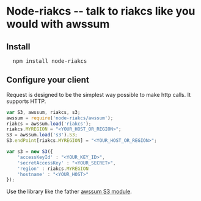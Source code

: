 # Node-riakcs -- talk to riakcs like you would with awssum

## Install

<pre>
  npm install node-riakcs
</pre>

## Configure your client 

Request is designed to be the simplest way possible to make http calls. It supports HTTP.

```javascript
var S3, awssum, riakcs, s3;
awssum = require('node-riakcs/awssum');
riakcs = awssum.load('riakcs');
riakcs.MYREGION = "<YOUR_HOST_OR_REGION>";
S3 = awssum.load('s3').S3;
S3.endPoint[riakcs.MYREGION] = "<YOUR_HOST_OR_REGION>";

var s3 = new S3({
    'accessKeyId' : "<YOUR_KEY_ID>",
    'secretAccessKey' : "<YOUR_SECRET>",
    'region' : riakcs.MYREGION
    'hostname' : "<YOUR_HOST>"
});
```

Use the library like the father [awssum S3 module](https://github.com/appsattic/node-awssum).